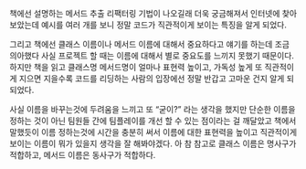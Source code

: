 책에선 설명하는 메서드 추출 리팩터링 기법이 나오길래 더욱 궁금해져서 인터넷에 찾아보았는데 
예시를 여러 개를 보니 정말 코드가 직관적이게 보이는 특징을 알게 되었다. 

그리고 책에선 클래스 이름이나 메서드 이름에 대해서 중요하다고 얘기를 하는데 조금 의아했다
사실 프로젝트 할 때는 이름에 대해서 별로 중요도를 느끼지 못했기 때문이다. 하지만 책을 읽고 클래스명 메서드명이 얼마나 표현력 높이고,
가독성 높게 또 직관적이게 지으면 지을수록 코드를 리딩하는 사람의 입장에선 정말 반갑고 고마운 건지 알게 되되었다.

사실 이름을 바꾸는것에 두려움을 느끼고 또 “굳이?” 라는 생각을 했지만 단순한 이름을 정하는 것이 아닌 팀원들 간에 팀플레이를 개선 할 수 있는 점이라는 걸 깨달았고 책에서 말했듯이 이름 정하는것에 시간을 충분히 써서 이름에 대한 표현력을 높이고 직관적이게 보이는 이름이 뭐가 있을지 생각을 잘 해봐야겠다.
아 참 참고로 클래스 이름은 명사구가 적합하고, 메서드 이름은 동사구가 적합하다.
